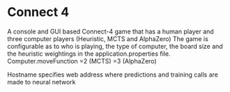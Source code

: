 # Connect 4

A console and GUI based Connect-4 game that has a human player and three computer players (Heuristic, MCTS and AlphaZero) The game is configurable as to who is playing, the type of computer, the board size and the heuristic weightings in the application.properties file.
Computer.moveFunction =2 (MCTS) =3 (AlphaZero)

Hostname specifies web address where predictions and training calls are made to neural network


